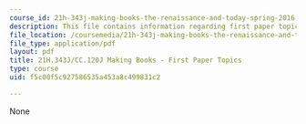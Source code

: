 ```yaml
---
course_id: 21h-343j-making-books-the-renaissance-and-today-spring-2016
description: This file contains information regarding first paper topics.
file_location: /coursemedia/21h-343j-making-books-the-renaissance-and-today-spring-2016/f5c00f5c927586535a453a8c499831c2_MIT21H_343JS16_Paper1.pdf
file_type: application/pdf
layout: pdf
title: 21H.343J/CC.120J Making Books - First Paper Topics
type: course
uid: f5c00f5c927586535a453a8c499831c2

---
```

None